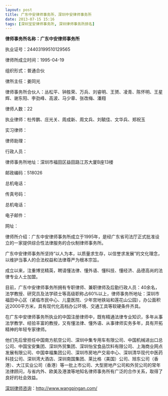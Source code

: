 ```yaml
---
layout: post
title: 广东中安律师事务所，深圳中安律师事务所
date: 2013-07-15 15:16
tags: [深圳宝安律师事务所, 深圳律师事务所排名]
---
```

<strong>律师事务所名称：广东中安律师事务所</strong>

执业证号：24403199510129565

律师所成立时间：1995-04-19

组织形式：普通合伙

律所主任：姜同光

律师事务所合伙人：丛松平、钟胜荣、万兵、刘睿明、王赟、凌青、陈怀明、王星辉、谢东阳、李劲峰、高波、马少章、张改梅、潘翔

律师人数：22

执业律师：杜传鹏、庄光关、周成新、周文兵、刘毓佳、文华兵、郑祝玉

实习律师：

律师助理：

行政人员：

律师事务所地址：深圳市福田区益田路江苏大厦B座13楼

邮政编码：518026

总机电话：

传真号码：

总机电话：

电子邮件：

网址：

律师所介绍：广东中安律师事务所成立于1995年，是经广东省司法厅正式批准设立的一家提供综合性法律服务的合伙制律师事务所。

广东中安律师事务所坚持“以人为本，以质量求生存，以信誉求发展”的文化理念，以维护当事人的合法权益和法律尊严为根本宗旨。

成立以来，注重博览精英，聘请懂法律、懂外语、懂科技、懂经济、品德高尚的法律专业人士加盟。

目前，广东中安律师事务所拥有专职律师、兼职律师及后勤行政人员：40余名，法学教授、研究员及法学硕士等高级职称占60%以上，律师事务所地址：深圳市福田中心区（紧临市民中心、儿童医院、少年宫地铁站和莲花山公园），办公面积近2000平方米，具有现代化高档办公环境、交通工具等软硬条件齐具。

在广东中安律师事务所执业的中国注册律师中，既有精通法律专业知识，多年从事法学教学、经验丰富的教授，又有懂法律、懂外语、从事律师实务多年，具有开拓精神的年轻专家律师。

他们先后曾担任中国南方航空公司、深圳中集专用车有限公司、中国机械进出口总公司、中国宝安集团、深圳外贸集团、深圳怡宝食品饮料有限公司、上海商业网点发展有限公司、中国幸福集团公司、深圳市房地产交易中心、深圳清华现代中医药科技公司、深圳湾大酒店、深圳南国集团、莱比格（美国）公司、旭东公司（香港）、大江实业公司（香港）等一批上市公司、大型房地产公司和外贸公司的常年法律顾问，与省内外、欧美及港澳等地知名律师事务所有广泛的合作关系，取得了良好的社会效益。

<a href="http://www.wangpingan.com/">深圳律师咨询</a>：<a href="http://www.wangpingan.com/">http://www.wangpingan.com/</a>

